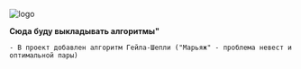 ![logo][image] 

**Сюда буду выкладывать алгоритмы"**

```
- В проект добавлен алгоритм Гейла-Шепли ("Марьяж" - проблема невест и оптимальной пары)
```

[image]:http://4.bp.blogspot.com/-xKL7dh0CnCI/U7lYP9o6DjI/AAAAAAAAAZs/Lw3H4hlCguQ/s1600/%D0%B0%D0%BB%D0%B3%D0%BE%D1%80%D0%B8%D1%82%D0%BC%D1%8B+%D1%82%D0%B5%D0%BE%D1%80%D0%B8%D1%8F.png
